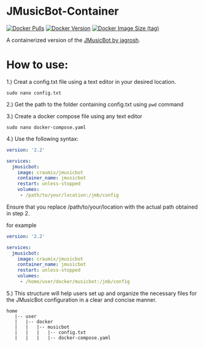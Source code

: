 # JMusicBot-Container
[![Docker Pulls](https://img.shields.io/docker/pulls/ameroeof/jmusicbot)](https://hub.docker.com/r/ameroeof/jmusicbot)
[![Docker Version](https://img.shields.io/docker/v/ameroeof/jmusicbot)](https://hub.docker.com/r/ameroeof/jmusicbot)
[![Docker Image Size (tag)](https://img.shields.io/docker/image-size/ameroeof/jmusicbot/main)](https://hub.docker.com/r/ameroeof/jmusicbot)

A containerized version of the [JMusicBot by jagrosh](https://github.com/jagrosh/MusicBot).


# How to use:

1.) Creat a config.txt file using a text editor in your desired location.

```
sudo nano config.txt
```
2.) Get the path to the folder containing config.txt using ```pwd``` command 

3.) Create a docker compose file using any text editor

```sudo nano docker-compose.yaml```

4.) Use the following syntax:

```yaml
version: '2.2'

services:
  jmusicbot:
    image: craumix/jmusicbot
    container_name: jmusicbot
    restart: unless-stopped
    volumes:
     - /path/to/your/location:/jmb/config
```

Ensure that you replace /path/to/your/location with the actual path obtained in step 2. 


for example 

```yaml
version: '2.2'

services:
  jmusicbot:
    image: craumix/jmusicbot
    container_name: jmusicbot
    restart: unless-stopped
    volumes:
     - /home/user/docker/musicbot:/jmb/config
```


 
5.) This structure will help users set up and organize the necessary files for the JMusicBot configuration in a clear and concise manner.

```
home
   |-- user
   |   |-- docker
   |   |   |-- musicbot
   |   |   |   |-- config.txt
   |   |   |   |-- docker-compose.yaml

```
